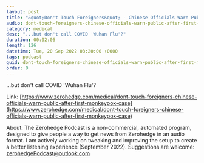 ```yaml
---
layout: post
title: "&quot;Don't Touch Foreigners&quot; - Chinese Officials Warn Public After First Monkeypox Case"
audio: dont-touch-foreigners-chinese-officials-warn-public-after-first-monkeypox-case-0
category: medical
desc: "...but don't call COVID 'Wuhan Flu'?"
duration: 00:02:06
length: 126
datetime: Tue, 20 Sep 2022 03:20:00 +0000
tags: podcast
guid: dont-touch-foreigners-chinese-officials-warn-public-after-first-monkeypox-case-0
order: 0
---
```

...but don't call COVID 'Wuhan Flu'?

Link: [https://www.zerohedge.com/medical/dont-touch-foreigners-chinese-officials-warn-public-after-first-monkeypox-case](https://www.zerohedge.com/medical/dont-touch-foreigners-chinese-officials-warn-public-after-first-monkeypox-case)

About: The Zerohedge Podcast is a non-commercial, automated program, designed to give people a way to get news from Zerohedge in an audio format.  I am actively working on tweaking and improving the setup to create a better listening experience (September 2022).  Suggestions are welcome: [zerohedgePodcast@outlook.com](mailto:zerohedgePodcast@outlook.com)